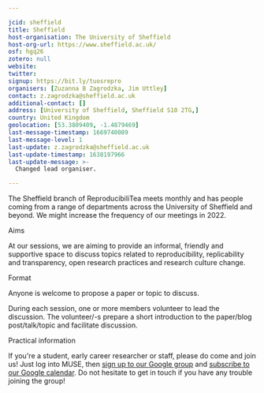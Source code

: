 ```yaml
---

jcid: sheffield
title: Sheffield
host-organisation: The University of Sheffield
host-org-url: https://www.sheffield.ac.uk/
osf: hgq26
zotero: null
website: 
twitter: 
signup: https://bit.ly/tuosrepro
organisers: [Zuzanna B Zagrodzka, Jim Uttley]
contact: z.zagrodzka@sheffield.ac.uk
additional-contact: []
address: [University of Sheffield, Sheffield S10 2TG,]
country: United Kingdom
geolocation: [53.3809409, -1.4879469]
last-message-timestamp: 1669740089
last-message-level: 1
last-update: z.zagrodzka@sheffield.ac.uk
last-update-timestamp: 1638197966
last-update-message: >-
  Changed lead organiser. 

---
```


The Sheffield branch of ReproducibiliTea meets monthly and has people coming from a range of departments across the University of Sheffield and beyond.
We might increase the frequency of our meetings in 2022.

Aims

At our sessions, we are aiming to provide an informal, friendly and supportive space to discuss topics related to reproducibility, replicability and transparency, open research practices and research culture change.

Format

Anyone is welcome to propose a paper or topic to discuss. 

During each session, one or more members volunteer to lead the discussion. The volunteer/-s prepare a short introduction to the paper/blog post/talk/topic and facilitate discussion. 


Practical information

If you're a student, early career researcher or staff, please do come and join us!  Just log into MUSE, then [sign up to our Google group](https://bit.ly/tuosrepro) and [subscribe to our Google calendar](https://calendar.google.com/calendar/u/0?cid=Y19jcmJkYm8wbHVwNXJmZDlnam90aHN2MWRxMEBncm91cC5jYWxlbmRhci5nb29nbGUuY29t).
Do not hesitate to get in touch if you have any trouble joining the group!
